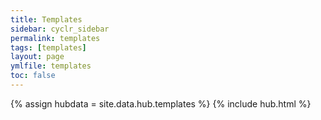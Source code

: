 ```yaml
---
title: Templates
sidebar: cyclr_sidebar
permalink: templates
tags: [templates]
layout: page
ymlfile: templates
toc: false
---
```

{% assign hubdata = site.data.hub.templates %}
{% include hub.html %}  
